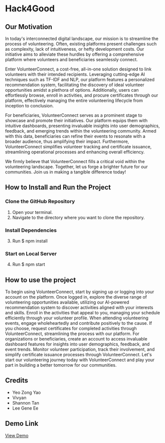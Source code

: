# Hack4Good

## Our Motivation

In today's interconnected digital landscape, our mission is to streamline the process of volunteering. Often, existing platforms present challenges such as complexity, lack of intuitiveness, or hefty development costs. Our initiative aims to alleviate these hurdles by offering a comprehensive platform where volunteers and beneficiaries seamlessly connect.

Enter VolunteerConnect, a cost-free, all-in-one solution designed to link volunteers with their intended recipients. Leveraging cutting-edge AI techniques such as TF-IDF and NLP, our platform features a personalized recommendation system, facilitating the discovery of ideal volunteer opportunities amidst a plethora of options. Additionally, users can effortlessly browse, enroll in activities, and procure certificates through our platform, effectively managing the entire volunteering lifecycle from inception to conclusion.

For beneficiaries, VolunteerConnect serves as a prominent stage to showcase and promote their initiatives. Our platform equips them with intuitive dashboards, presenting invaluable insights into user demographics, feedback, and emerging trends within the volunteering community. Armed with this data, beneficiaries can refine their events to resonate with a broader audience, thus amplifying their impact. Furthermore, VolunteerConnect simplifies volunteer tracking and certificate issuance, streamlining operational processes and enhancing overall efficiency.

We firmly believe that VolunteerConnect fills a critical void within the volunteering landscape. Together, let us forge a brighter future for our communities. Join us in making a tangible difference today!


## How to Install and Run the Project

### Clone the GitHub Repository
1. Open your terminal.
2. Navigate to the directory where you want to clone the repository.

### Install Dependencies
3. Run $ npm install

### Start on Local Server
4. Run $ npm start

## How to use the project   

To begin using VolunteerConnect, start by signing up or logging into your account on the platform. Once logged in, explore the diverse range of volunteering opportunities available, utilizing our AI-powered recommendation system to discover activities aligned with your interests and skills. Enroll in the activities that appeal to you, managing your schedule efficiently through your volunteer profile. When attending volunteering events, engage wholeheartedly and contribute positively to the cause. If you choose, request certificates for completed activities through VolunteerConnect, streamlining the process with our platform. For organizations or beneficiaries, create an account to access invaluable dashboard features for insights into user demographics, feedback, and event trends. Monitor volunteer participation, track their involvement, and simplify certificate issuance processes through VolunteerConnect. Let's start our volunteering journey today with VolunteerConnect and play your part in building a better tomorrow for our communities.

## Credits

- Yeo Zong Yao
- Vivyan
- Shannon Tan
- Lee Gene Ee

## Demo Link

[View Demo](https://goodhackers.netlify.app/)